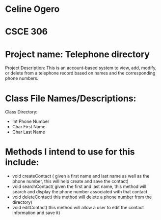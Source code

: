 
# Celine Ogero
# CSCE 306
# Project name: Telephone directory

Project Description: This is an account-based system to view, add, modify, or
delete from a telephone record based on names and the corresponding phone
numbers.

# Class File Names/Descriptions:

Class Directory:
- Int Phone Number
- Char First Name
- Char Last Name

# Methods I intend to use for this include:
- void createContact ( given a first name and last name as well as the phone number, this will
  help create and save the contact)
- void searchContact( given the first and last name, this method will search and display the
  phone number associated with that contact
- void deleteContact( this method will delete a phone number from the directory)
- void editContact( this method will allow a user to edit the contact information and save it)

